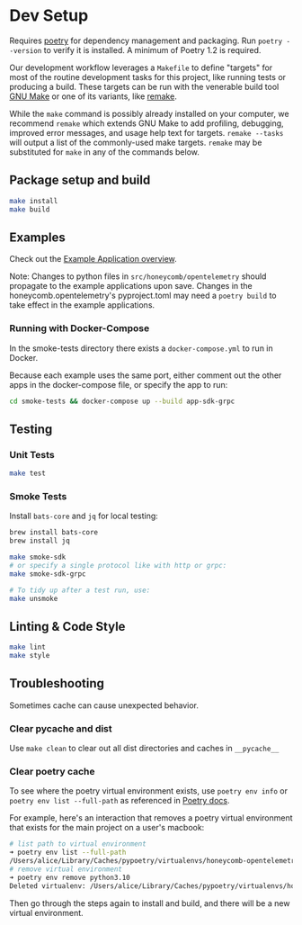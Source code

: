 # Dev Setup

Requires [poetry](https://python-poetry.org/docs/) for dependency management and packaging.
Run `poetry --version` to verify it is installed. A minimum of Poetry 1.2 is required.

Our development workflow leverages a `Makefile` to define "targets" for most of the routine development tasks for this project, like running tests or producing a build.
These targets can be run with the venerable build tool [GNU Make](https://www.gnu.org/software/make/) or one of its variants, like [remake](https://remake.readthedocs.io/en/latest/).

While the `make` command is possibly already installed on your computer, we recommend `remake` which extends GNU Make to add profiling, debugging, improved error messages, and usage help text for targets.
`remake --tasks` will output a list of the commonly-used make targets.
`remake` may be substituted for `make` in any of the commands below.

## Package setup and build

```bash
make install
make build
```

## Examples

Check out the [Example Application overview](/examples/).

Note: Changes to python files in `src/honeycomb/opentelemetry` should propagate to the example applications upon save. Changes in the honeycomb.opentelemetry's pyproject.toml may need a `poetry build` to take effect in the example applications.

### Running with Docker-Compose

In the smoke-tests directory there exists a `docker-compose.yml` to run in Docker.

Because each example uses the same port, either comment out the other apps in the docker-compose file, or specify the app to run:

```bash
cd smoke-tests && docker-compose up --build app-sdk-grpc
```

## Testing

### Unit Tests

```bash
make test
```

### Smoke Tests

Install `bats-core` and `jq` for local testing:

```bash
brew install bats-core
brew install jq
```

```bash
make smoke-sdk
# or specify a single protocol like with http or grpc:
make smoke-sdk-grpc

# To tidy up after a test run, use:
make unsmoke
```

## Linting & Code Style

```bash
make lint
make style
```

## Troubleshooting

Sometimes cache can cause unexpected behavior.

### Clear pycache and dist

Use `make clean` to clear out all dist directories and caches in `__pycache__`

### Clear poetry cache

To see where the poetry virtual environment exists, use `poetry env info` or `poetry env list --full-path` as referenced in [Poetry docs](https://python-poetry.org/docs/managing-environments/).

For example, here's an interaction that removes a poetry virtual environment that exists for the main project on a user's macbook:

```bash
# list path to virtual environment
➜ poetry env list --full-path
/Users/alice/Library/Caches/pypoetry/virtualenvs/honeycomb-opentelemetry-p9yAYVmc-py3.10 (Activated)
# remove virtual environment
➜ poetry env remove python3.10
Deleted virtualenv: /Users/alice/Library/Caches/pypoetry/virtualenvs/honeycomb-opentelemetry-p9yAYVmc-py3.10
```

Then go through the steps again to install and build, and there will be a new virtual environment.
